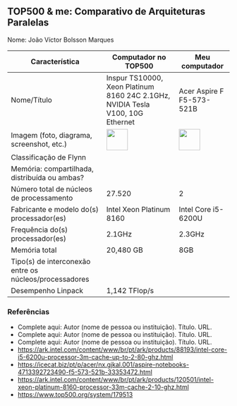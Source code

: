TOP500 & me: Comparativo de Arquiteturas Paralelas
--------------------------------------------------

Nome: João Víctor Bolsson Marques

| Característica                                            | Computador no TOP500  | Meu computador  |
| --------------------------------------------------------- | --------------------- | --------------- |
| Nome/Título                                               | Inspur TS10000, Xeon Platinum 8160 24C 2.1GHz, NVIDIA Tesla V100, 10G Ethernet  |  Acer Aspire F F5-573-521B  |
| Imagem (foto, diagrama, screenshot, etc.)                 | <img src="https://en.inspur.com/inspur/2228467/2228735/2229448/2229451/2229550/2015082519444542504.jpg" width="48"> | <img src="https://www.celltronics.com.br/imagens/produtos/ELT.NA.003047/ELT.NA.003047-0031/Detalhes2/notebook-acer-f5-573-521b-intel-core-i5-6200u8gb1tbw10156.jpg" width="48">|
| Classificação de Flynn                                    |                       |                 |
| Memória: compartilhada, distribuída ou ambas?             |                       |                 |
| Número total de núcleos de processamento                  |  27.520  |  2  |
| Fabricante e modelo do(s) processador(es)                 |  Intel Xeon Platinum 8160  |  Intel Core i5-6200U  |
| Frequência do(s) processador(es)                          |  2.1GHz   |  2.3GHz |
| Memória total                                             |  20,480 GB  |  8GB  |
| Tipo(s) de interconexão entre os núcleos/processadores    |                       |                 |
| Desempenho Linpack                                        |  1,142 TFlop/s |                 |

### Referências
- Complete aqui: Autor (nome de pessoa ou instituição). Título. URL.
- Complete aqui: Autor (nome de pessoa ou instituição). Título. URL.
- Complete aqui: Autor (nome de pessoa ou instituição). Título. URL.
- https://ark.intel.com/content/www/br/pt/ark/products/88193/intel-core-i5-6200u-processor-3m-cache-up-to-2-80-ghz.html
- https://icecat.biz/pt/p/acer/nx.gjkal.001/aspire-notebooks-4713392723490-f5-573-521b-33353472.html
- https://ark.intel.com/content/www/br/pt/ark/products/120501/intel-xeon-platinum-8160-processor-33m-cache-2-10-ghz.html
- https://www.top500.org/system/179513
